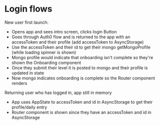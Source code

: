 # Login flows

New user first launch:

* Opens app and sees intro screen, clicks login Button
* Goes through Auth0 flow and is returned to the app with an accessToken and their profile (add accessToken to AsyncStorage)
* Use the accessToken and their id to get their mongo getMongoProfile (while loading spinner is shown)
* Mongo profile would indicate that onboarding isn't complete so they're shown the Onboarding component
* Once they submit their level it is posted to mongo and their profile is updated in state
* Now mongo indicates onboarding is complete so the Router component renders

Returning user who has logged in, app still in memory

* App uses AppState to accessToken and id in AsyncStorage to get their profile/daily entry
* Router component is shown since they have an accessToken and id in AsyncStorage
